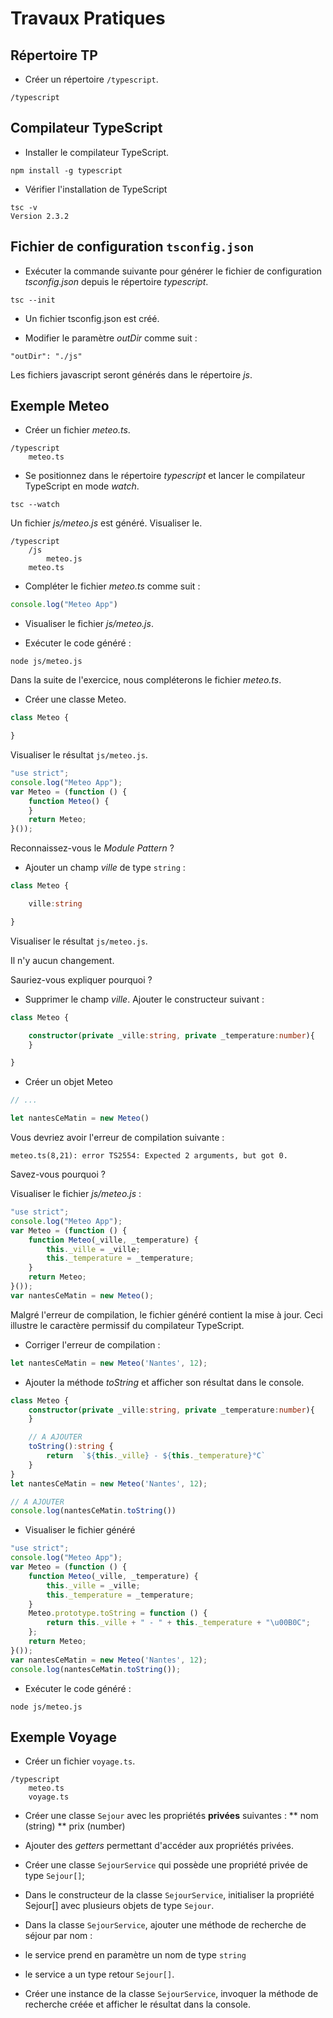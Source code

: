 # Travaux Pratiques


## Répertoire TP

* Créer un répertoire `/typescript`.

```
/typescript
```

## Compilateur TypeScript
* Installer le compilateur TypeScript.

```
npm install -g typescript
```

* Vérifier l'installation de TypeScript

```
tsc -v
Version 2.3.2
```

## Fichier de configuration `tsconfig.json`

* Exécuter la commande suivante pour générer le fichier de configuration _tsconfig.json_ depuis le répertoire _typescript_.

```
tsc --init
```

* Un fichier tsconfig.json est créé.

* Modifier le paramètre _outDir_ comme suit :

```
"outDir": "./js"
```

Les fichiers javascript seront générés dans le répertoire _js_.

## Exemple Meteo

* Créer un fichier _meteo.ts_.

```
/typescript
    meteo.ts
```

* Se positionnez dans le répertoire _typescript_ et lancer le compilateur TypeScript en mode _watch_.

```
tsc --watch
```

Un fichier _js/meteo.js_ est généré. Visualiser le.

```
/typescript
    /js
        meteo.js
    meteo.ts
```

* Compléter le fichier _meteo.ts_ comme suit :

```ts
console.log("Meteo App")
```

* Visualiser le fichier _js/meteo.js_.

* Exécuter le code généré :

```
node js/meteo.js
```

Dans la suite de l'exercice, nous compléterons le fichier _meteo.ts_.

* Créer une classe Meteo.


```ts
class Meteo {

}
```

Visualiser le résultat `js/meteo.js`.

```js
"use strict";
console.log("Meteo App");
var Meteo = (function () {
    function Meteo() {
    }
    return Meteo;
}());
```

Reconnaissez-vous le _Module Pattern_ ?

* Ajouter un champ _ville_ de type `string` :


```ts
class Meteo {

    ville:string

}
```

Visualiser le résultat `js/meteo.js`.

Il n'y aucun changement.

Sauriez-vous expliquer pourquoi ?

* Supprimer le champ _ville_. Ajouter le constructeur suivant :

```ts
class Meteo {

    constructor(private _ville:string, private _temperature:number){
    }

}
```

* Créer un objet Meteo


```ts
// ...

let nantesCeMatin = new Meteo()

```

Vous devriez avoir l'erreur de compilation suivante :

```
meteo.ts(8,21): error TS2554: Expected 2 arguments, but got 0.
```

Savez-vous pourquoi ?

Visualiser le fichier _js/meteo.js_ :


```ts
"use strict";
console.log("Meteo App");
var Meteo = (function () {
    function Meteo(_ville, _temperature) {
        this._ville = _ville;
        this._temperature = _temperature;
    }
    return Meteo;
}());
var nantesCeMatin = new Meteo();
```

Malgré l'erreur de compilation, le fichier généré contient la mise à jour.
Ceci illustre le caractère permissif du compilateur TypeScript.

* Corriger l'erreur de compilation :

```ts
let nantesCeMatin = new Meteo('Nantes', 12);
```

* Ajouter la méthode _toString_ et afficher son résultat dans le console.

```ts
class Meteo {
    constructor(private _ville:string, private _temperature:number){
    }

    // A AJOUTER
    toString():string {
        return  `${this._ville} - ${this._temperature}°C`
    }
}
let nantesCeMatin = new Meteo('Nantes', 12);

// A AJOUTER
console.log(nantesCeMatin.toString())
```

* Visualiser le fichier généré

```js
"use strict";
console.log("Meteo App");
var Meteo = (function () {
    function Meteo(_ville, _temperature) {
        this._ville = _ville;
        this._temperature = _temperature;
    }
    Meteo.prototype.toString = function () {
        return this._ville + " - " + this._temperature + "\u00B0C";
    };
    return Meteo;
}());
var nantesCeMatin = new Meteo('Nantes', 12);
console.log(nantesCeMatin.toString());
```

* Exécuter le code généré :

```
node js/meteo.js
```

## Exemple Voyage

* Créer un fichier `voyage.ts`.

```
/typescript
    meteo.ts
    voyage.ts
```

* Créer une classe `Sejour` avec les propriétés **privées** suivantes :
** nom (string)
** prix (number)

* Ajouter des _getters_ permettant d'accéder aux propriétés privées.

* Créer une classe `SejourService` qui possède une propriété privée de type `Sejour[]`;

* Dans le constructeur de la classe `SejourService`, initialiser la propriété Sejour[] avec plusieurs objets de type `Sejour`.

* Dans la classe `SejourService`, ajouter une méthode de recherche de séjour par nom :
 * le service prend en paramètre un nom de type `string`
 * le service a un type retour `Sejour[]`.

* Créer une instance de la classe `SejourService`, invoquer la méthode de recherche créée et afficher le résultat dans la console.
